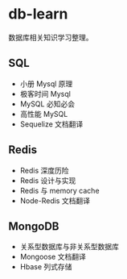 # db-learn
数据库相关知识学习整理。

## SQL
- 小册 Mysql 原理
- 极客时间 Mysql
- MySQL 必知必会
- 高性能 MySQL
- Sequelize 文档翻译
## Redis
- Redis 深度历险
- Redis 设计与实现
- Redis 与 memory cache
- Node-Redis 文档翻译
## MongoDB
- 关系型数据库与非关系型数据库
- Mongoose 文档翻译
- Hbase 列式存储
